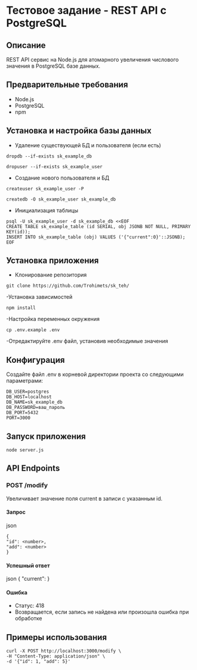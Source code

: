 # Тестовое задание - REST API с PostgreSQL

## Описание
REST API сервис на Node.js для атомарного увеличения числового значения в PostgreSQL базе данных.

## Предварительные требования
- Node.js
- PostgreSQL
- npm

## Установка и настройка базы данных

- Удаление существующей БД и пользователя (если есть)
```
dropdb --if-exists sk_example_db
```
```
dropuser --if-exists sk_example_user
```
- Создание нового пользователя и БД
```
createuser sk_example_user -P
```
```
createdb -O sk_example_user sk_example_db
```
- Инициализация таблицы
```
psql -U sk_example_user -d sk_example_db <<EOF
CREATE TABLE sk_example_table (id SERIAL, obj JSONB NOT NULL, PRIMARY KEY(id));
INSERT INTO sk_example_table (obj) VALUES ('{"current":0}'::JSONB);
EOF
```
## Установка приложения

- Клонирование репозитория
```
git clone https://github.com/Trohimets/sk_teh/
```
-Установка зависимостей
```
npm install
```
-Настройка переменных окружения
```
cp .env.example .env
```
-Отредактируйте .env файл, установив необходимые значения

## Конфигурация
Создайте файл .env в корневой директории проекта со следующими параметрами:
```
DB_USER=postgres
DB_HOST=localhost
DB_NAME=sk_example_db
DB_PASSWORD=ваш_пароль
DB_PORT=5432
PORT=3000
```
## Запуск приложения
```
node server.js
```
## API Endpoints

### POST /modify
Увеличивает значение поля current в записи с указанным id.

#### Запрос
json
```
{
"id": <number>,
"add": <number>
}
```
#### Успешный ответ

json
{
"current": <number>
}

#### Ошибка
- Статус: 418
- Возвращается, если запись не найдена или произошла ошибка при обработке

## Примеры использования

```
curl -X POST http://localhost:3000/modify \
-H "Content-Type: application/json" \
-d '{"id": 1, "add": 5}'
```
